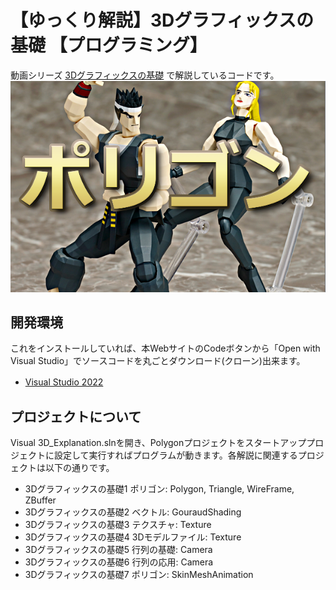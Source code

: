 # 【ゆっくり解説】3Dグラフィックスの基礎 【プログラミング】
動画シリーズ [3Dグラフィックスの基礎](https://youtube.com/playlist?list=PLeSkrKyDEPCgeO49SiwWdutcKScdq-PwD&si=rHEoyirTiL_AfWDj) で解説しているコードです。
![Y_Moment](サムネ.png)

## 開発環境
これをインストールしていれば、本WebサイトのCodeボタンから「Open with Visual Studio」でソースコードを丸ごとダウンロード(クローン)出来ます。
- [Visual Studio 2022](https://visualstudio.microsoft.com/ja/downloads/)
　
## プロジェクトについて
Visual 3D_Explanation.slnを開き、Polygonプロジェクトをスタートアッププロジェクトに設定して実行すればプログラムが動きます。各解説に関連するプロジェクトは以下の通りです。
- 3Dグラフィックスの基礎1 ポリゴン: Polygon, Triangle, WireFrame, ZBuffer
- 3Dグラフィックスの基礎2 ベクトル: GouraudShading
- 3Dグラフィックスの基礎3 テクスチャ: Texture
- 3Dグラフィックスの基礎4 3Dモデルファイル: Texture
- 3Dグラフィックスの基礎5 行列の基礎: Camera
- 3Dグラフィックスの基礎6 行列の応用: Camera
- 3Dグラフィックスの基礎7 ポリゴン: SkinMeshAnimation
